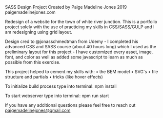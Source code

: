 
SASS Design Project
Created by Paige Madeline Jones
2019 paigemadelinejones.com

Redesign of a website for the town of white river junction. This is a portfolio project solely with the use of practicing my skills in CSS/SASS/GULP and I am redesigning using grid layout.

Design cred to @jonasschmedtman from Udemy - I completed his advanced CSS and SASS course (about 40 hours long) which I used as the preliminary layout for this project - I have customized every asset, image, font, and color as well as added some javascript to learn as much as possible from this exercise.

This project helped to cement my skills with:
• the BEM model
• SVG's
• file structure and partials
• tricks (like hover effects)

To initialize build process type into terminal: npm install

To start webserver type into terminal: npm run start

If you have any additional questions please feel free to reach out paigemadelinejones@gmail.com
